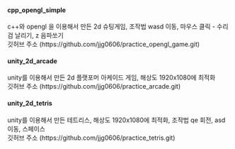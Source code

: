 <h4>cpp_opengl_simple</h4>c++와 opengl 을 이용해서 만든 2d 슈팅게임, 조작법 wasd 이동, 마우스 클릭 - 수리검 날리기, z 음파쏘기<br>
깃허브 주소 (https://github.com/jjg0606/practice_opengl_game.git)
                    
<h4>unity_2d_arcade</h4>unity를 이용해서 만든 2d 플랫포머 아케이드 게임, 해상도 1920x1080에 최적화<br>
깃허브 주소 (https://github.com/jjg0606/practice_arcade.git)
                    
<h4>unity_2d_tetris</h4>unity를 이용해서 만든 테트리스, 해상도 1920x1080에 최적화, 조작법 qe 회전, asd 이동, 스페이스<br>
깃허브 주소 (https://github.com/jjg0606/practice_tetris.git)
